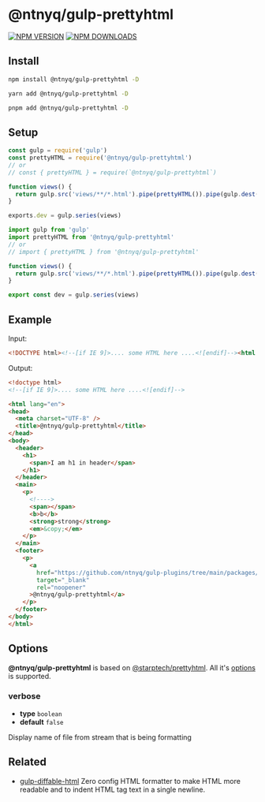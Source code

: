 # @ntnyq/gulp-prettyhtml

[![NPM VERSION](https://img.shields.io/npm/v/@ntnyq/gulp-prettyhtml?logo=npm)](https://www.npmjs.com/package/@ntnyq/gulp-prettyhtml)
[![NPM DOWNLOADS](https://img.shields.io/npm/dm/@ntnyq/gulp-prettyhtml?logo=npm)](https://www.npmjs.com/package/@ntnyq/gulp-prettyhtml)

## Install

```bash
npm install @ntnyq/gulp-prettyhtml -D
```

```bash
yarn add @ntnyq/gulp-prettyhtml -D
```

```bash
pnpm add @ntnyq/gulp-prettyhtml -D
```

## Setup

```js
const gulp = require('gulp')
const prettyHTML = require('@ntnyq/gulp-prettyhtml')
// or
// const { prettyHTML } = require(`@ntnyq/gulp-prettyhtml`)

function views() {
  return gulp.src('views/**/*.html').pipe(prettyHTML()).pipe(gulp.dest('dist'))
}

exports.dev = gulp.series(views)
```

```ts
import gulp from 'gulp'
import prettyHTML from '@ntnyq/gulp-prettyhtml'
// or
// import { prettyHTML } from '@ntnyq/gulp-prettyhtml'

function views() {
  return gulp.src('views/**/*.html').pipe(prettyHTML()).pipe(gulp.dest('dist'))
}

export const dev = gulp.series(views)
```

## Example

Input:

<!-- prettier-ignore-start -->
```html
<!DOCTYPE html><!--[if IE 9]>.... some HTML here ....<![endif]--><html lang="en"><head><meta charset="UTF-8"><title>@ntnyq/gulp-prettyhtml</title></head><body><header><h1><span>I am h1 in header</span></h1></header><main><p><!----><span></span><b>b</b><strong>strong</strong><em>&copy;</em></p></main><footer><p><a href="https://github.com/ntnyq/gulp-plugins/tree/main/packages/@ntnyq/gulp-prettyhtml" target="_blank" rel="noopener" >gulp-prettyhtml</a></p></footer></body></html>

```
<!-- prettier-ignore-end -->

Output:

<!-- prettier-ignore-start -->
```html
<!doctype html>
<!--[if IE 9]>.... some HTML here ....<![endif]-->

<html lang="en">
<head>
  <meta charset="UTF-8" />
  <title>@ntnyq/gulp-prettyhtml</title>
</head>
<body>
  <header>
    <h1>
      <span>I am h1 in header</span>
    </h1>
  </header>
  <main>
    <p>
      <!---->
      <span></span>
      <b>b</b>
      <strong>strong</strong>
      <em>&copy;</em>
    </p>
  </main>
  <footer>
    <p>
      <a
        href="https://github.com/ntnyq/gulp-plugins/tree/main/packages/gulp-prettyhtml"
        target="_blank"
        rel="noopener"
      >@ntnyq/gulp-prettyhtml</a>
    </p>
  </footer>
</body>
</html>
```
<!-- prettier-ignore-end -->

## Options

**@ntnyq/gulp-prettyhtml** is based on [@starptech/prettyhtml](https://github.com/Prettyhtml/prettyhtml#readme). All it's [options](https://github.com/Prettyhtml/prettyhtml#prettyhtmldoc-string-options-vfile) is supported.

### verbose

- **type** `boolean`
- **default** `false`

Display name of file from stream that is being formatting

## Related

- [gulp-diffable-html](https://github.com/ntnyq/gulp-diffable-html) Zero config HTML formatter to make HTML more readable and to indent HTML tag text in a single newline.
